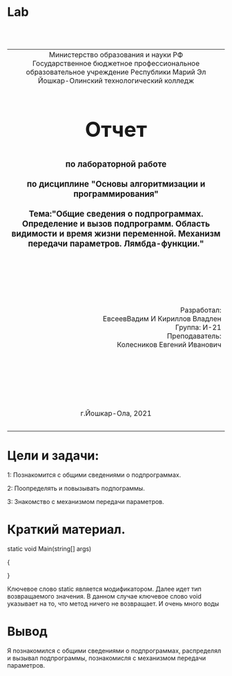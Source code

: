 # Lab
<table style="width: 100%;">
  <tr>
    <td style="text-align: center; border: none;">
    Министерство образования и науки РФ<br>
Государственное бюджетное профессиональное образовательное учреждение Республики Марий Эл<br>
Йошкар-Олинский технологический колледж
</td>
  </tr>
  <tr>
    <td style="text-align: center; border: none; height: 15em;">
    <h2 style="font-size:3em;">Отчет</h2>
      <h3>по лабораторной работе<br><br> по дисциплине "Основы алгоритмизации и программирования"<br><br> Тема:<b>"Общие сведения о подпрограммах. Определение и вызов подпрограмм. Область видимости и время жизни переменной. Механизм передачи параметров. Лямбда-функции."<b> </h3></td>
  </tr>
  <tr>
    <br><br><td style="text-align: right; border: none; height: 20em;">
      Разработал:<br/>
      ЕвсеевВадим И Кириллов Владлен<br>
      Группа: И-21<br>
      Преподаватель:<br>
      Колесников Евгений Иванович
    </td>
  </tr>
  <tr>
    <td style="text-align: center; border: none; height: 5em;">
    г.Йошкар-Ола, 2021</td>
  </tr>
</table>

<div style="page-break-after: always;"></div>

# Цели и задачи:
1: Познакомится с общими сведениями о подпрограммах.

2: Поопределять и повызывать подпограммы.

3: Знакомство с механизмом передачи параметров.

# Краткий материал.

static void Main(string[] args)

{
     
}

Ключевое слово static является модификатором. Далее идет тип возвращаемого значения. В данном случае ключевое слово void указывает на то, что метод ничего не возвращает. И очень много воды

# Вывод

Я познакомился с общими сведениями о подпрограммах, распределял и вызывал подпрограммы, познакомисля с механизмом передачи параметров.
